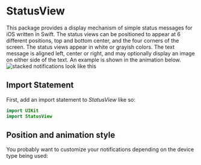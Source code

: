 # StatusView

This package provides a display mechanism of simple status messages for iOS written in Swift. The status views can be positioned to appear at 6 different positions, top and bottom center, and the four corners of the screen. The status views appear in white or grayish colors. The text message is aligned left, center or right, and may optionally display an image on either side of the text. An example is shown in the animation below.
![stacked notifications look like this](https://github.com/hakkabon/Assets/blob/master/notifications.gif)

## Import Statement
First, add an import statement to *StatusView* like so:

```swift
import UIKit
import StatusView
```

## Position and animation style
You probably want to customize your notifications depending on the device type being used:
